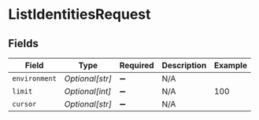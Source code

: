 # ListIdentitiesRequest


## Fields

| Field              | Type               | Required           | Description        | Example            |
| ------------------ | ------------------ | ------------------ | ------------------ | ------------------ |
| `environment`      | *Optional[str]*    | :heavy_minus_sign: | N/A                |                    |
| `limit`            | *Optional[int]*    | :heavy_minus_sign: | N/A                | 100                |
| `cursor`           | *Optional[str]*    | :heavy_minus_sign: | N/A                |                    |